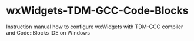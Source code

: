 # wxWidgets-TDM-GCC-Code-Blocks

Instruction manual how to configure wxWidgets with TDM-GCC compiler and Code::Blocks IDE on Windows

